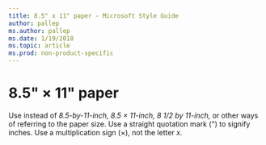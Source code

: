 ```yaml
---
title: 8.5" x 11" paper - Microsoft Style Guide
author: pallep
ms.author: pallep
ms.date: 1/19/2018
ms.topic: article
ms.prod: non-product-specific
---
```


# 8.5" × 11" paper

Use instead of *8.5-by-11-inch, 8.5 × 11-inch, 8 1/2 by 11-inch,*
or other ways of referring to the paper size. Use a
straight quotation mark (") to signify inches. Use a
multiplication sign (×), not the letter *x.*
